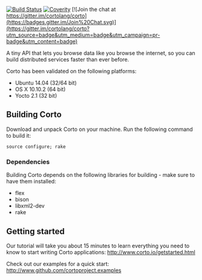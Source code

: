 [![Build Status](https://travis-ci.org/cortoproject/corto.svg?branch=master)](https://travis-ci.org/cortoproject/corto) [![Coverity](https://scan.coverity.com/projects/3807/badge.svg)](https://scan.coverity.com/projects/3807) [![Join the chat at https://gitter.im/cortolang/corto](https://badges.gitter.im/Join%20Chat.svg)](https://gitter.im/cortolang/corto?utm_source=badge&utm_medium=badge&utm_campaign=pr-badge&utm_content=badge)

A tiny API that lets you browse data like you browse the internet, so you can build distributed services faster than ever before.

Corto has been validated on the following platforms:
 * Ubuntu 14.04 (32/64 bit)
 * OS X 10.10.2 (64 bit)
 * Yocto 2.1 (32 bit)

## Building Corto
Download and unpack Corto on your machine. Run the following command to build it:
```
source configure; rake
```
### Dependencies
Building Corto depends on the following libraries for building - make sure to have them installed:
 * flex
 * bison
 * libxml2-dev
 * rake

## Getting started
Our tutorial will take you about 15 minutes to learn everything you need to know to start writing Corto applications: http://www.corto.io/getstarted.html

Check out our examples for a quick start:
http://www.github.com/cortoproject.examples
